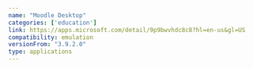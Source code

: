 ```yaml
---
name: "Moodle Desktop"
categories: ['education']
link: https://apps.microsoft.com/detail/9p9bwvhdc8c8?hl=en-us&gl=US
compatibility: emulation
versionFrom: "3.9.2.0"
type: applications
---
```


